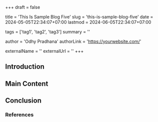+++
draft = false

title = 'This Is Sample Blog Five'
slug = 'this-is-sample-blog-five'
date = 2024-05-05T22:34:07+07:00
lastmod = 2024-06-05T22:34:07+07:00

tags = ['tag1', 'tag2', 'tag3']
summary = ''

author = 'Odhy Pradhana'
authorLink = 'https://yourwebsite.com/'

externalName = ''
externalUrl = ''
+++

## Introduction

<!-- Write the introduction here -->

## Main Content

<!-- Write the main content here -->

## Conclusion

<!-- Write the conclusion here -->

### References

<!-- List any references or further readings here -->
